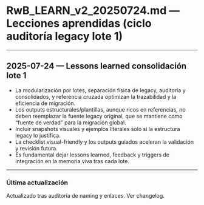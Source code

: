 # RwB_LEARN_v2_20250724.md — Lecciones aprendidas (ciclo auditoría legacy lote 1)

---

## 2025-07-24 — Lessons learned consolidación lote 1
- La modularización por lotes, separación física de legacy, auditoría y consolidados, y referencia cruzada optimizan la trazabilidad y la eficiencia de migración.
- Los outputs estructurales/plantillas, aunque ricos en referencias, no deben reemplazar la fuente legacy original, que se mantiene como “fuente de verdad” para la migración global.
- Incluir snapshots visuales y ejemplos literales solo si la estructura legacy lo justifica.
- La checklist visual-friendly y los outputs guiados aceleran la validación y revisión futura.
- Es fundamental dejar lessons learned, feedback y triggers de integración en la memoria viva tras cada lote.

---


### Última actualización
Actualizado tras auditoría de naming y enlaces. Ver changelog.
